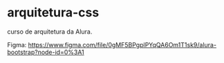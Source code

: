 # arquitetura-css
curso de arquitetura da Alura. 

Figma: https://www.figma.com/file/0gMF5BPgplPYqQA6Om1T1sk9/alura-bootstrap?node-id=0%3A1